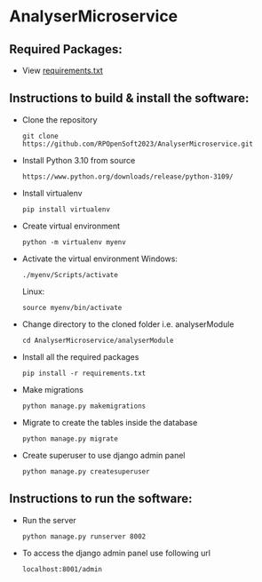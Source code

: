 ﻿# AnalyserMicroservice
## Required Packages:
- View [requirements.txt](https://github.com/RPOpenSoft2023/AnalyserMicroservice/blob/main/requirements.txt)

## Instructions to build & install the software:
- Clone the repository

  ```
  git clone https://github.com/RPOpenSoft2023/AnalyserMicroservice.git
  ```
- Install Python 3.10 from source

  ```
  https://www.python.org/downloads/release/python-3109/
  ```
- Install virtualenv

  ```
  pip install virtualenv
  ```
- Create virtual environment

  ```
  python -m virtualenv myenv
  ```
- Activate the virtual environment
  Windows:
  
  ```
  ./myenv/Scripts/activate
  ```
  Linux:
  
  ```
  source myenv/bin/activate
  ```
- Change directory to the cloned folder i.e. analyserModule

  ```
  cd AnalyserMicroservice/analyserModule
  ```
- Install all the required packages

  ```
  pip install -r requirements.txt
  ```
- Make migrations

  ```
  python manage.py makemigrations
  ```
- Migrate to create the tables inside the database

  ```
  python manage.py migrate
  ```
- Create superuser to use django admin panel

  ```
  python manage.py createsuperuser
  ```
  
## Instructions to run the software:
- Run the server

  ```
  python manage.py runserver 8002
  ```
- To access the django admin panel use following url

  ```
  localhost:8001/admin
  ```
